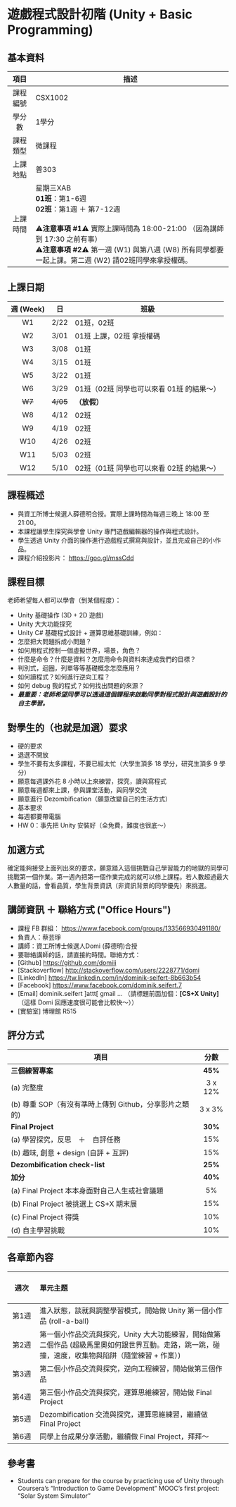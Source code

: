 # 遊戲程式設計初階 \(Unity + Basic Programming\)

## 基本資料

| 項目 | 描述 |
|:-------:| --- |
| 課程編號 | CSX1002 |
| 學分數  | 1學分 |
| 課程類型 | 微課程 |
| 上課地點 | 普303 |
| 上課時間 | 星期三XAB<br> **01班**：第1-6週 <br> **02班**：第1週 ＋ 第7-12週 <br><br>⚠️**注意事項 #1**⚠️ 實際上課時間為 18:00-21:00 （因為講師到 17:30 之前有事） <br>⚠️**注意事項 #2**⚠️ 第一週 (W1) 與第八週 (W8) 所有同學都要一起上課。第二週 (W2) 請02班同學來拿授權碼。 |

## 上課日期

| 週 (Week) | 日 | 班級 |
|:-:|:-:| --- |
| W1 | 2/22 | 01班，02班 |
| W2 | 3/01 | 01班 上課，02班 拿授權碼 |
| W3 | 3/08 | 01班 |
| W4 | 3/15 | 01班 |
| W5 | 3/22 | 01班 |
| W6 | 3/29 | 01班（02班 同學也可以來看 01班 的結果～） |
| ~~W7~~ | ~~4/05~~ | **（放假）** |
| W8 | 4/12 | 02班 |
| W9 | 4/19 | 02班 |
| W10 | 4/26 | 02班 |
| W11 | 5/03 | 02班 |
| W12 | 5/10 | 02班（01班 同學也可以來看 02班 的結果～） |

## 課程概述
* 與資工所博士候選人薛德明合授。實際上課時間為每週三晚上 18:00 至 21:00。
* 本課程讓學生探究與學會 Unity 專門遊戲編輯器的操作與程式設計。
* 學生透過 Unity 介面的操作進行遊戲程式撰寫與設計，並且完成自己的小作品。 
* 課程介紹投影片： https://goo.gl/mssCdd

## 課程目標
老師希望每人都可以學會（到某個程度）：
* Unity 基礎操作 (3D + 2D 遊戲)
* Unity 大大功能探究
* Unity C# 基礎程式設計 + 運算思維基礎訓練，例如：
 * 怎麼把大問題拆成小問題？
 * 如何用程式控制一個虛擬世界，場景，角色？
 * 什麼是命令？什麼是資料？怎麼用命令與資料來達成我們的目標？
 * 判別式，迴圈，列單等等基礎概念怎麼應用？
 * 如何讀程式？如何進行逆向工程？
 * 如何 debug 我的程式？如何找出問題的來源？
* ***最重要：老師希望同學可以透過這個課程來啟動同學對程式設計與遊戲設計的自主學習。***


## 對學生的（也就是加選）要求
* 硬的要求
 * 退選不開放
 * 學生不要有太多課程，不要已經太忙（大學生頂多 18 學分，研究生頂多 9 學分）
 * 願意每週課外花 8 小時以上來練習，探究，讀與寫程式
 * 願意每週都來上課，參與課堂活動，與同學交流
 * 願意進行 Dezombification（願意改變自己的生活方式）
* 基本要求
 * 每週都要帶電腦
 * HW 0：事先把 Unity 安裝好（全免費，難度也很底～）

## 加選方式
確定能夠接受上面列出來的要求，願意踏入這個挑戰自己學習能力的地獄的同學可挑戰第一個作業。第一週內把第一個作業完成的就可以修上課程。若人數超過最大人數量的話，會看品質，學生背景資訊（非資訊背景的同學優先）來挑選。

## 講師資訊 ＋ 聯絡方式 ("Office Hours")
* 課程 FB 群組： https://www.facebook.com/groups/133566930491180/
* 負責人：蔡芸琤
* 講師：資工所博士候選人Domi (薛德明)合授
* 要聯絡講師的話，請直接約時間。聯絡方式：
 * [Github] https://github.com/domiii
 * [Stackoverflow] http://stackoverflow.com/users/2228771/domi
 * [LinkedIn] https://tw.linkedin.com/in/dominik-seifert-8b663b54
 * [Facebook] https://www.facebook.com/dominik.seifert.7
 * [Email] dominik.seifert ]attt[ gmail … （請標題前面加個：**[CS+X Unity]**　（這樣 Domi 回應速度很可能會比較快～））
 * [實驗室] 博理館 R515

## 評分方式
| 項目 | 分數 | 
| --- | :-: |
| **三個練習專案** | **45%** |
|  (a) 完整度 | 3 x 12% |
|  (b) 尊重 SOP（有沒有準時上傳到 Github，分享影片之類的) | 3 x 3% |
| **Final Project** | **30%** |
|  (a) 學習探究，反思　＋　自評任務 | 15% |
|  (b) 趣味, 創意 + design (自評 + 互評) | 15% |
| **Dezombification check-list** | **25%** |
| **加分** | **40%** |
| (a) Final Project 本本身面對自己人生或社會議題 | 5% |
| (b) Final Project 被挑選上 CS+X 期末展 | 15% |
| (c) Final Project 得獎 | 10% |
| (d) 自主學習挑戰 | 10% |

## 各章節內容
| &nbsp;&nbsp;&nbsp;&nbsp;&nbsp;&nbsp;&nbsp; 週次 &nbsp;&nbsp;&nbsp;&nbsp;&nbsp;&nbsp; | 單元主題 |
| :-: | :- |
| 第1週 | 進入狀態，談就與調整學習模式，開始做 Unity 第一個小作品 (roll-a-ball) |
| 第2週 | 第一個小作品交流與探究，Unity 大大功能練習，開始做第二個作品 (超級馬里奧如何跟世界互動。走路，跳一跳，碰撞，速度，收集物與陷阱（隨堂練習 + 作業）) |
| 第3週 | 第二個小作品交流與探究，逆向工程練習，開始做第三個作品 |
| 第4週 | 第三個小作品交流與探究，運算思維練習，開始做 Final Project |
| 第5週 | Dezombification 交流與探究，運算思維練習，繼續做 Final Project |
| 第6週 | 同學上台成果分享活動，繼續做 Final Project，拜拜～ |

## 參考書
* Students can prepare for the course by practicing use of Unity through Coursera’s “Introduction to Game Development” MOOC’s first project: “Solar System Simulator”